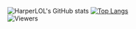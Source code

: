 ![HarperLOL's GitHub stats](https://github-readme-stats.vercel.app/api?username=HarperLOL&show_icons=true&theme=jolly)
[![Top Langs](https://github-readme-stats.vercel.app/api/top-langs/?username=HarperLOL&layout=compact)](https://github.com/anuraghazra/github-readme-stats)\
<img src="https://komarev.com/ghpvc/?username=HarperLOL&label=Profile%20Views&color=008042&style=flat&label=Visitors" alt="Viewers"></a>
